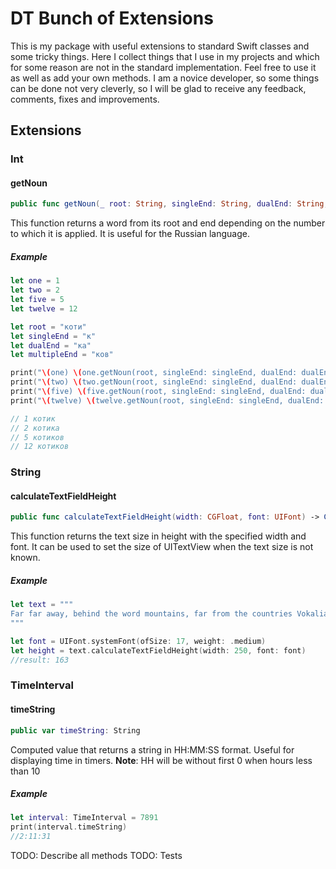 # DT Bunch of Extensions

This is my package with useful extensions to standard Swift classes and some tricky things.
Here I collect things that I use in my projects and which for some reason are not in the standard implementation. Feel free to use it as well as add your own methods. I am a novice developer, so some things can be done not very cleverly, so I will be glad to receive any feedback, comments, fixes and improvements.

## Extensions
### Int
#### getNoun

```swift
public func getNoun(_ root: String, singleEnd: String, dualEnd: String, multipleEnd: String) -> String
```
This function returns a word from its root and end depending on the number to which it is applied. It is useful for the Russian language.

##### Example

```swift
let one = 1
let two = 2
let five = 5
let twelve = 12

let root = "коти"
let singleEnd = "к"
let dualEnd = "ка"
let multipleEnd = "ков"

print("\(one) \(one.getNoun(root, singleEnd: singleEnd, dualEnd: dualEnd, multipleEnd: multipleEnd) )")
print("\(two) \(two.getNoun(root, singleEnd: singleEnd, dualEnd: dualEnd, multipleEnd: multipleEnd) )")
print("\(five) \(five.getNoun(root, singleEnd: singleEnd, dualEnd: dualEnd, multipleEnd: multipleEnd) )")
print("\(twelve) \(twelve.getNoun(root, singleEnd: singleEnd, dualEnd: dualEnd, multipleEnd: multipleEnd) )")

// 1 котик
// 2 котика
// 5 котиков
// 12 котиков
```



### String
#### calculateTextFieldHeight

```swift
public func calculateTextFieldHeight(width: CGFloat, font: UIFont) -> CGFloat
```
This function returns the text size in height with the specified width and font. It can be used to set the size of UITextView when the text size is not known.

##### Example

```swift
let text = """
Far far away, behind the word mountains, far from the countries Vokalia and Consonantia, there live the blind texts. Separated they live in Bookmarksgrove right at the coast of the Semantics, a large language ocean.
"""

let font = UIFont.systemFont(ofSize: 17, weight: .medium)
let height = text.calculateTextFieldHeight(width: 250, font: font)
//result: 163
```



### TimeInterval
#### timeString

```swift
public var timeString: String
```
Computed value that returns a string in HH:MM:SS format. Useful for displaying time in timers.
**Note**: HH will be without first 0 when hours less than 10

##### Example

```swift
let interval: TimeInterval = 7891
print(interval.timeString)
//2:11:31
```



TODO: Describe all methods
TODO: Tests
